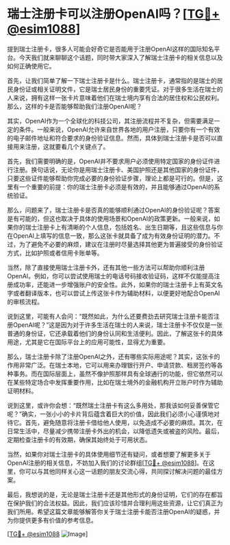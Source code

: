 # 瑞士注册卡可以注册OpenAI吗？[[TG💪+ @esim1088](https://t.me/s/esim1088)]

提到瑞士注册卡，很多人可能会好奇它是否能用于注册OpenAI这样的国际知名平台。今天我们就来聊聊这个话题，同时带大家深入了解瑞士注册卡的相关信息以及如何正确使用它。

首先，让我们简单了解一下瑞士注册卡是什么。瑞士注册卡，通常指的是瑞士的居民身份证或相关证明文件，它是瑞士居民身份的重要凭证。对于很多生活在瑞士的人来说，拥有这样一张卡片意味着他们在瑞士境内享有合法的居住权和公民权利。那么，这样的卡是否能够帮助我们注册OpenAI呢？

其实，OpenAI作为一个全球化的科技公司，其注册流程并不复杂，但需要满足一定的条件。一般来说，OpenAI允许来自世界各地的用户注册，只要你有一个有效的电子邮件地址和符合要求的身份验证信息。然而，具体到瑞士注册卡是否可以直接用来注册，这就要看几个关键点了。

首先，我们需要明确的是，OpenAI并不要求用户必须使用特定国家的身份证件进行注册。换句话说，无论你是用瑞士注册卡、美国护照还是其他国家的身份证件，只要这些证件能够帮助你完成必要的身份验证步骤，理论上都是可行的。但是，这里有一个重要的前提：你的瑞士注册卡必须是有效的，并且能够通过OpenAI的系统验证。

那么，问题来了，瑞士注册卡是否真的能够顺利通过OpenAI的身份验证呢？答案是有可能的，但这也取决于具体的使用场景和OpenAI的政策更新。一般来说，如果你的瑞士注册卡上有清晰的个人信息，包括姓名、出生日期等，且这些信息与你在OpenAI上填写的信息一致，那么这张卡就具备了成为有效身份证明的潜力。不过，为了避免不必要的麻烦，建议在注册时尽量选择其他更为普遍接受的身份验证方式，比如护照或者信用卡账单等。

当然，除了直接使用瑞士注册卡外，还有其他一些方法可以帮助你顺利注册OpenAI。例如，你可以尝试使用瑞士的电话号码接收验证码，这样不仅能提高注册成功率，还能进一步增强账户的安全性。此外，如果你的瑞士注册卡上有英文名字或者翻译版本，也可以尝试上传这张卡作为辅助材料，以便更好地配合OpenAI的审核流程。

说到这里，可能有人会问：“既然如此，为什么还要费劲去研究瑞士注册卡能否注册OpenAI呢？”这是因为对于许多生活在瑞士的人来说，瑞士注册卡不仅仅是一张普通的身份证，它还承载着他们的身份认同和生活便利。因此，了解这张卡的具体用途，尤其是它在国际平台上的应用可能性，显得尤为重要。

那么，瑞士注册卡除了注册OpenAI之外，还有哪些实际用途呢？其实，这张卡的作用非常广泛。在瑞士本地，它可以用来办理银行开户、申请贷款、租房签约等各种事务。而在国际层面上，虽然不像护照那样具有全球通行的功能，但它依然可以在某些特定场合中发挥重要作用，比如在瑞士境外的金融机构开立账户时作为辅助证明材料。

说到这里，或许你会想：“既然瑞士注册卡有这么多用处，那我该如何妥善保管它呢？”确实，一张小小的卡片背后蕴含着巨大的价值，因此我们必须小心谨慎地对待它。首先，避免随意将注册卡借给他人使用，以免造成不必要的麻烦。其次，在日常生活中，尽量减少携带注册卡外出的机会，以降低遗失或被盗的风险。最后，定期检查注册卡的有效期，确保其始终处于可用状态。

当然，如果你对瑞士注册卡的具体使用细节还有疑问，或者想要了解更多关于OpenAI注册的相关信息，不妨加入我们的讨论群组[[TG💪+ @esim1088](https://t.me/s/esim1088)]。在这里，你可以与其他同样关心这一话题的朋友交流心得，共同探讨解决问题的最佳方案。

最后，我想说的是，无论是瑞士注册卡还是其他形式的身份证明，它们的存在都旨在保护我们的合法权益。因此，我们应该珍惜并合理利用这些资源，让它们真正为我们所用。希望这篇文章能够解答你关于瑞士注册卡能否注册OpenAI的疑惑，并为你提供更多有价值的参考信息。

[[TG💪+ @esim1088](https://t.me/s/esim1088) ![Image](https://i.postimg.cc/4NQfJmqS/Snipaste-2025-05-13-00-14-12.png)]